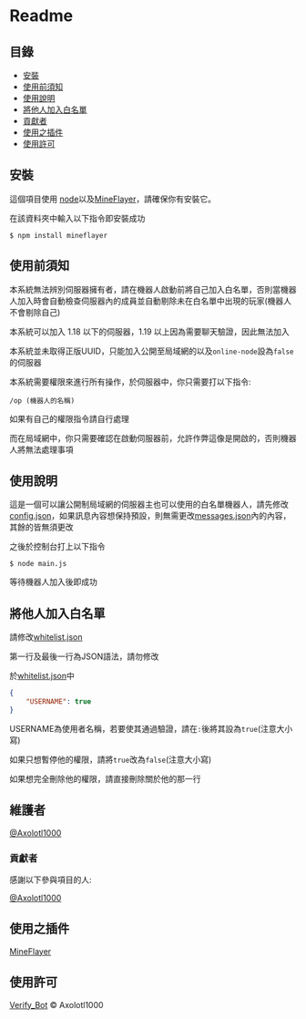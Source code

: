 # Readme

## 目錄

- [安裝](#安裝)
- [使用前須知](#使用前須知)
- [使用說明](#使用說明)
- [將他人加入白名單](#將他人加入白名單)
- [貢獻者](#貢獻者)
- [使用之插件](#使用之插件)
- [使用許可](#使用許可)

## 安裝

這個項目使用 [node](http://nodejs.org)以及[MineFlayer](https://mineflayer.prismarine.js.org/)，請確保你有安裝它。

在該資料夾中輸入以下指令即安裝成功

```shell
$ npm install mineflayer
```

## 使用前須知

本系統無法辨別伺服器擁有者，請在機器人啟動前將自己加入白名單，否則當機器人加入時會自動檢查伺服器內的成員並自動剔除未在白名單中出現的玩家(機器人不會剔除自己)

本系統可以加入 1.18 以下的伺服器，1.19 以上因為需要聊天驗證，因此無法加入

本系統並未取得正版UUID，只能加入公開至局域網的以及`online-node`設為`false`的伺服器

本系統需要權限來進行所有操作，於伺服器中，你只需要打以下指令:

```shell
/op (機器人的名稱)
```

如果有自己的權限指令請自行處理

而在局域網中，你只需要確認在啟動伺服器前，允許作弊這像是開啟的，否則機器人將無法處理事項

## 使用說明

這是一個可以讓公開制局域網的伺服器主也可以使用的白名單機器人，請先修改[config.json](config.json)，如果訊息內容想保持預設，則無需更改[messages.json](messages.json)內的內容，其餘的皆無須更改

之後於控制台打上以下指令

```shell
$ node main.js
```

等待機器人加入後即成功

## 將他人加入白名單

請修改[whitelist.json](whitelist.json)

第一行及最後一行為JSON語法，請勿修改

於[whitelist.json](whitelist.json)中

```json
{
    "USERNAME": true
}
```

USERNAME為使用者名稱，若要使其通過驗證，請在`:`後將其設為`true`(注意大小寫)

如果只想暫停他的權限，請將`true`改為`false`(注意大小寫)

如果想完全刪除他的權限，請直接刪除關於他的那一行

## 維護者

[@Axolotl1000](https://github.com/Axolotl1000)

### 貢獻者

感謝以下參與項目的人:
    
[@Axolotl1000](https://github.com/Axolotl1000)

## 使用之插件

[MineFlayer](https://mineflayer.prismarine.js.org/)

## 使用許可

[Verify_Bot](LICENSE) © Axolotl1000
